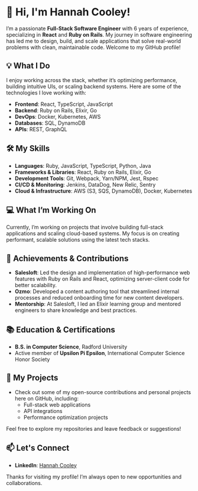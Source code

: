 # 👋 Hi, I'm Hannah Cooley!

I’m a passionate **Full-Stack Software Engineer** with 6 years of experience, specializing in **React** and **Ruby on Rails**. My journey in software engineering has led me to design, build, and scale applications that solve real-world problems with clean, maintainable code. Welcome to my GitHub profile!

## 💡 What I Do
I enjoy working across the stack, whether it’s optimizing performance, building intuitive UIs, or scaling backend systems. Here are some of the technologies I love working with:

- **Frontend**: React, TypeScript, JavaScript
- **Backend**: Ruby on Rails, Elixir, Go
- **DevOps**: Docker, Kubernetes, AWS
- **Databases**: SQL, DynamoDB
- **APIs**: REST, GraphQL

## 🛠️ My Skills
- **Languages**: Ruby, JavaScript, TypeScript, Python, Java
- **Frameworks & Libraries**: React, Ruby on Rails, Elixir, Go
- **Development Tools**: Git, Webpack, Yarn/NPM, Jest, Rspec
- **CI/CD & Monitoring**: Jenkins, DataDog, New Relic, Sentry
- **Cloud & Infrastructure**: AWS (S3, SQS, DynamoDB), Docker, Kubernetes

## 💻 What I’m Working On
Currently, I’m working on projects that involve building full-stack applications and scaling cloud-based systems. My focus is on creating performant, scalable solutions using the latest tech stacks.

## 🌟 Achievements & Contributions
- **Salesloft**: Led the design and implementation of high-performance web features with Ruby on Rails and React, optimizing server-client code for better scalability.
- **Ozmo**: Developed a content authoring tool that streamlined internal processes and reduced onboarding time for new content developers.
- **Mentorship**: At Salesloft, I led an Elixir learning group and mentored engineers to share knowledge and best practices.
  
## 📚 Education & Certifications
- **B.S. in Computer Science**, Radford University
- Active member of **Upsilon Pi Epsilon**, International Computer Science Honor Society

## 🚀 My Projects
- Check out some of my open-source contributions and personal projects here on GitHub, including:
  - Full-stack web applications
  - API integrations
  - Performance optimization projects
  
Feel free to explore my repositories and leave feedback or suggestions!

## 📫 Let's Connect
- **LinkedIn**: [Hannah Cooley](https://www.linkedin.com/in/hannah-cooley-software-eng/)

Thanks for visiting my profile! I’m always open to new opportunities and collaborations.
